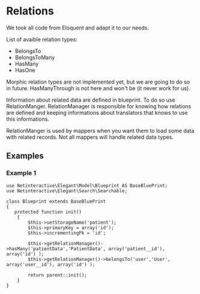 # Relations

We took all code from Eloquent and adapt it to our needs.

List of avaible relation types:

* BelongsTo
* BelongsToMany
* HasMany
* HasOne

Morphic relation types are not implemented yet, but we are going to do so in future.
HasManyThrough is not here and won't be (it never work for us).

Information about related data are defined in blueprint. To do so use RelationManger.
RelationManager is responsible for knowing how relations are defined and keeping informations about translators that knows to use this informations.

RelationManger is used by mappers when you want them to load some data with related records. Not all mappers will handle related data types.


## Examples

### Example 1

    use Netinteractive\Elegant\Model\Blueprint AS BaseBluePrint;
    use Netinteractive\Elegant\Search\Searchable;

    class Blueprint extends BaseBluePrint
    {
       protected function init()
        {
            $this->setStorageName('patient');
            $this->primaryKey = array('id');
            $this->incrementingPk = 'id';

            $this->getRelationManager()->hasMany('patientData','PatientData', array('patient__id'), array('id') );
            $this->getRelationManager()->belongsTo('user','User', array('user__id'), array('id') );

            return parent::init();
        }
    }